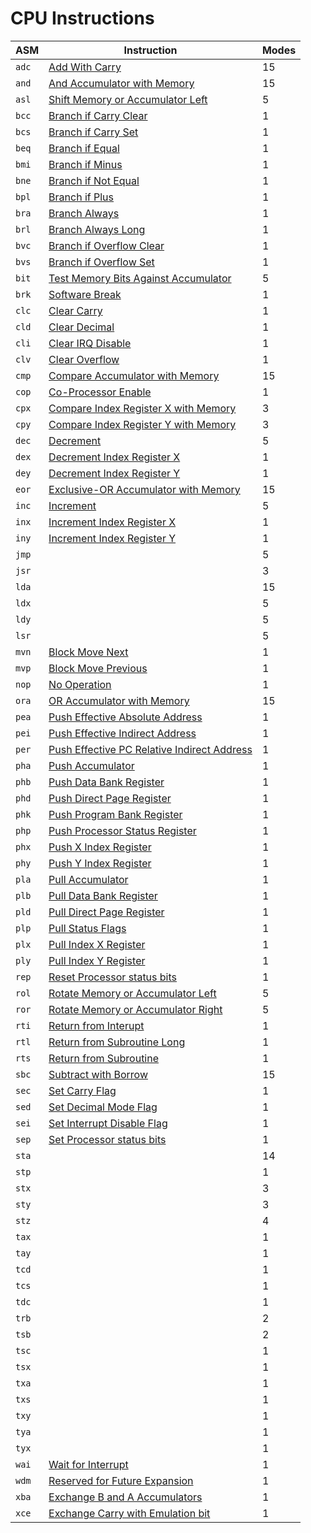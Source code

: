 
# CPU Instructions

| ASM   | Instruction                                              | Modes |
|-------|----------------------------------------------------------|-------|
| `adc` | [Add With Carry](./adc#readme)                           | 15    |
| `and` | [And Accumulator with Memory](./and#readme)              | 15    |
| `asl` | [Shift Memory or Accumulator Left](./asl#readme)         | 5     |
| `bcc` | [Branch if Carry Clear](./b__#bcc)                       | 1     |
| `bcs` | [Branch if Carry Set](./b__#bcs)                         | 1     |
| `beq` | [Branch if Equal](./b__#beq)                             | 1     |
| `bmi` | [Branch if Minus](./b__#bmi)                             | 1     |
| `bne` | [Branch if Not Equal](./b__#bne)                         | 1     |
| `bpl` | [Branch if Plus](./b__#bpl)                              | 1     |
| `bra` | [Branch Always](./b__#bra)                               | 1     |
| `brl` | [Branch Always Long](./b__#brl)                          | 1     |
| `bvc` | [Branch if Overflow Clear](./b__#bvc)                    | 1     |
| `bvs` | [Branch if Overflow Set](./b__#bvs)                      | 1     |
| `bit` | [Test Memory Bits Against Accumulator](./bit#readme)     | 5     |
| `brk` | [Software Break](./brk#readme)                           | 1     |
| `clc` | [Clear Carry](./cl_#clc)                                 | 1     |
| `cld` | [Clear Decimal](./cl_#cld)                               | 1     |
| `cli` | [Clear IRQ Disable](./cl_#cli)                           | 1     |
| `clv` | [Clear Overflow](./cl_#clv)                              | 1     |
| `cmp` | [Compare Accumulator with Memory](./cmp)                 | 15    |
| `cop` | [Co-Processor Enable](./cop#readme)                      | 1     |
| `cpx` | [Compare Index Register X with Memory](./cp_#cpx)        | 3     |
| `cpy` | [Compare Index Register Y with Memory](./cp_#cpy)        | 3     |
| `dec` | [Decrement](./de_#dec)                                   | 5     |
| `dex` | [Decrement Index Register X](./de_#dex)                  | 1     |
| `dey` | [Decrement Index Register Y](./de_#dey)                  | 1     |
| `eor` | [Exclusive-OR Accumulator with Memory](./eor#readme)     | 15    |
| `inc` | [Increment](./in_#inc)                                   | 5     |
| `inx` | [Increment Index Register X](./in_#inx)                  | 1     |
| `iny` | [Increment Index Register Y](./in_#iny)                  | 1     |
| `jmp` |                                                          | 5     |
| `jsr` |                                                          | 3     |
| `lda` |                                                          | 15    |
| `ldx` |                                                          | 5     |
| `ldy` |                                                          | 5     |
| `lsr` |                                                          | 5     |
| `mvn` | [Block Move Next](./mv_#mvn)                             | 1     |
| `mvp` | [Block Move Previous](./mv_#mvp)                         | 1     |
| `nop` | [No Operation](./nop#readme)                             | 1     |
| `ora` | [OR Accumulator with Memory](./ora#readme)               | 15    |
| `pea` | [Push Effective Absolute Address](./ph_#pea)             | 1     |
| `pei` | [Push Effective Indirect Address](./ph_#pei)             | 1     |
| `per` | [Push Effective PC Relative Indirect Address](./ph_#per) | 1     |
| `pha` | [Push Accumulator](./ph_#pha)                            | 1     |
| `phb` | [Push Data Bank Register](./ph_#phb)                     | 1     |
| `phd` | [Push Direct Page Register](./ph_#phd)                   | 1     |
| `phk` | [Push Program Bank Register](./ph_#phk)                  | 1     |
| `php` | [Push Processor Status Register](./ph_#php)              | 1     |
| `phx` | [Push X Index Register](./ph_#phx)                       | 1     |
| `phy` | [Push Y Index Register](./ph_#phy)                       | 1     |
| `pla` | [Pull Accumulator](./pl_#pla)                            | 1     |
| `plb` | [Pull Data Bank Register](./pl_#plb)                     | 1     |
| `pld` | [Pull Direct Page Register](./pl_#pld)                   | 1     |
| `plp` | [Pull Status Flags](./pl_#plp)                           | 1     |
| `plx` | [Pull Index X Register](./pl_#plx)                       | 1     |
| `ply` | [Pull Index Y Register](./pl_#ply)                       | 1     |
| `rep` | [Reset Processor status bits](./rep#readme)              | 1     |
| `rol` | [Rotate Memory or Accumulator Left](./rol#readme)        | 5     |
| `ror` | [Rotate Memory or Accumulator Right](./ror#readme)       | 5     |
| `rti` | [Return from Interupt](./rt_#rti)                        | 1     |
| `rtl` | [Return from Subroutine Long](./rt_#rtl)                 | 1     |
| `rts` | [Return from Subroutine](./rt_#rts)                      | 1     |
| `sbc` | [Subtract with Borrow](./sbc)                            | 15    |
| `sec` | [Set Carry Flag](./se_#sec)                              | 1     |
| `sed` | [Set Decimal Mode Flag](./se_#sed)                       | 1     |
| `sei` | [Set Interrupt Disable Flag](./se_#sei)                  | 1     |
| `sep` | [Set Processor status bits](./se_#sep)                   | 1     |
| `sta` |                                                          | 14    |
| `stp` |                                                          | 1     |
| `stx` |                                                          | 3     |
| `sty` |                                                          | 3     |
| `stz` |                                                          | 4     |
| `tax` |                                                          | 1     |
| `tay` |                                                          | 1     |
| `tcd` |                                                          | 1     |
| `tcs` |                                                          | 1     |
| `tdc` |                                                          | 1     |
| `trb` |                                                          | 2     |
| `tsb` |                                                          | 2     |
| `tsc` |                                                          | 1     |
| `tsx` |                                                          | 1     |
| `txa` |                                                          | 1     |
| `txs` |                                                          | 1     |
| `txy` |                                                          | 1     |
| `tya` |                                                          | 1     |
| `tyx` |                                                          | 1     |
| `wai` | [Wait for Interrupt](./wai#readme)                       | 1     |
| `wdm` | [Reserved for Future Expansion](./wdm#readme)            | 1     |
| `xba` | [Exchange B and A Accumulators](./xba#readme)            | 1     |
| `xce` | [Exchange Carry with Emulation bit](./xce#readme)        | 1     |
